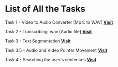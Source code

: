 # List of All the Tasks

Task 1 - Video to Audio Converter [Mp4. to WAV]
**[Visit](https://github.com/Tanushkagarg/Search_in_Video/tree/kaushik/Task1)**

Task 2 - Transcribing .wav [Audio file]
**[Visit](https://github.com/Tanushkagarg/Search_in_Video/tree/kaushik/Task%202)**

Task 3 - Text Segmentation
**[Visit](https://github.com/Tanushkagarg/Search_in_Video/tree/kaushik/Task%203)**

Task 3.5 - Audio and Video Pointer Movement
**[Visit](https://github.com/Tanushkagarg/Search_in_Video/tree/kaushik/Task%203.5)**

Task 4 - Searching the user's sentences
**[Visit](https://github.com/Tanushkagarg/Search_in_Video/tree/kaushik/Task%204)**
